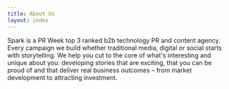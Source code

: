 ```yaml
---
title: About Us
layout: index
---
```


Spark is a PR Week top 3 ranked b2b technology PR and content agency. Every campaign we build whether traditional media, digital or social starts with storytelling. We help you cut to the core of what's interesting and unique about you: developing stories that are exciting, that you can be proud of and that deliver real business outcomes – from market development to attracting investment.
